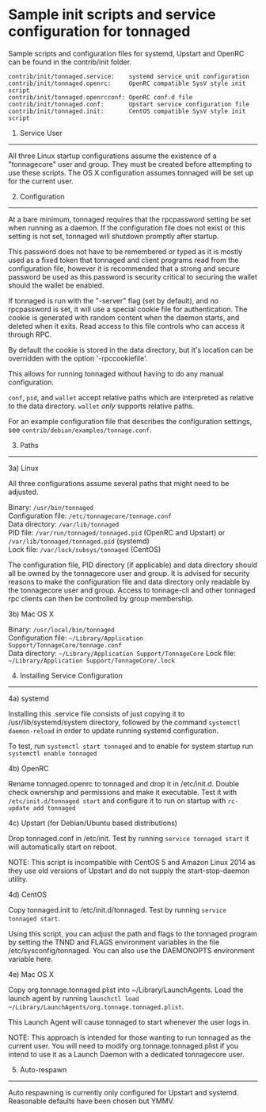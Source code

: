 Sample init scripts and service configuration for tonnaged
==========================================================

Sample scripts and configuration files for systemd, Upstart and OpenRC
can be found in the contrib/init folder.

    contrib/init/tonnaged.service:    systemd service unit configuration
    contrib/init/tonnaged.openrc:     OpenRC compatible SysV style init script
    contrib/init/tonnaged.openrcconf: OpenRC conf.d file
    contrib/init/tonnaged.conf:       Upstart service configuration file
    contrib/init/tonnaged.init:       CentOS compatible SysV style init script

1. Service User
---------------------------------

All three Linux startup configurations assume the existence of a "tonnagecore" user
and group.  They must be created before attempting to use these scripts.
The OS X configuration assumes tonnaged will be set up for the current user.

2. Configuration
---------------------------------

At a bare minimum, tonnaged requires that the rpcpassword setting be set
when running as a daemon.  If the configuration file does not exist or this
setting is not set, tonnaged will shutdown promptly after startup.

This password does not have to be remembered or typed as it is mostly used
as a fixed token that tonnaged and client programs read from the configuration
file, however it is recommended that a strong and secure password be used
as this password is security critical to securing the wallet should the
wallet be enabled.

If tonnaged is run with the "-server" flag (set by default), and no rpcpassword is set,
it will use a special cookie file for authentication. The cookie is generated with random
content when the daemon starts, and deleted when it exits. Read access to this file
controls who can access it through RPC.

By default the cookie is stored in the data directory, but it's location can be overridden
with the option '-rpccookiefile'.

This allows for running tonnaged without having to do any manual configuration.

`conf`, `pid`, and `wallet` accept relative paths which are interpreted as
relative to the data directory. `wallet` *only* supports relative paths.

For an example configuration file that describes the configuration settings,
see `contrib/debian/examples/tonnage.conf`.

3. Paths
---------------------------------

3a) Linux

All three configurations assume several paths that might need to be adjusted.

Binary:              `/usr/bin/tonnaged`  
Configuration file:  `/etc/tonnagecore/tonnage.conf`  
Data directory:      `/var/lib/tonnaged`  
PID file:            `/var/run/tonnaged/tonnaged.pid` (OpenRC and Upstart) or `/var/lib/tonnaged/tonnaged.pid` (systemd)  
Lock file:           `/var/lock/subsys/tonnaged` (CentOS)  

The configuration file, PID directory (if applicable) and data directory
should all be owned by the tonnagecore user and group.  It is advised for security
reasons to make the configuration file and data directory only readable by the
tonnagecore user and group.  Access to tonnage-cli and other tonnaged rpc clients
can then be controlled by group membership.

3b) Mac OS X

Binary:              `/usr/local/bin/tonnaged`  
Configuration file:  `~/Library/Application Support/TonnageCore/tonnage.conf`  
Data directory:      `~/Library/Application Support/TonnageCore`
Lock file:           `~/Library/Application Support/TonnageCore/.lock`

4. Installing Service Configuration
-----------------------------------

4a) systemd

Installing this .service file consists of just copying it to
/usr/lib/systemd/system directory, followed by the command
`systemctl daemon-reload` in order to update running systemd configuration.

To test, run `systemctl start tonnaged` and to enable for system startup run
`systemctl enable tonnaged`

4b) OpenRC

Rename tonnaged.openrc to tonnaged and drop it in /etc/init.d.  Double
check ownership and permissions and make it executable.  Test it with
`/etc/init.d/tonnaged start` and configure it to run on startup with
`rc-update add tonnaged`

4c) Upstart (for Debian/Ubuntu based distributions)

Drop tonnaged.conf in /etc/init.  Test by running `service tonnaged start`
it will automatically start on reboot.

NOTE: This script is incompatible with CentOS 5 and Amazon Linux 2014 as they
use old versions of Upstart and do not supply the start-stop-daemon utility.

4d) CentOS

Copy tonnaged.init to /etc/init.d/tonnaged. Test by running `service tonnaged start`.

Using this script, you can adjust the path and flags to the tonnaged program by
setting the TNND and FLAGS environment variables in the file
/etc/sysconfig/tonnaged. You can also use the DAEMONOPTS environment variable here.

4e) Mac OS X

Copy org.tonnage.tonnaged.plist into ~/Library/LaunchAgents. Load the launch agent by
running `launchctl load ~/Library/LaunchAgents/org.tonnage.tonnaged.plist`.

This Launch Agent will cause tonnaged to start whenever the user logs in.

NOTE: This approach is intended for those wanting to run tonnaged as the current user.
You will need to modify org.tonnage.tonnaged.plist if you intend to use it as a
Launch Daemon with a dedicated tonnagecore user.

5. Auto-respawn
-----------------------------------

Auto respawning is currently only configured for Upstart and systemd.
Reasonable defaults have been chosen but YMMV.
